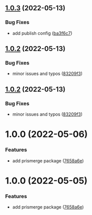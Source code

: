 ## [1.0.3](https://github.com/prisma-utils/prisma-utils/compare/@prisma-utils/nestjs-prisma@1.0.2...@prisma-utils/nestjs-prisma@1.0.3) (2022-05-13)


### Bug Fixes

* add publish config ([ba3f6c7](https://github.com/prisma-utils/prisma-utils/commit/ba3f6c73a29f482b5e6070c1ec9d68d8c76c8746))

## [1.0.2](https://github.com/prisma-utils/prisma-utils/compare/@prisma-utils/nestjs-prisma@1.0.1...@prisma-utils/nestjs-prisma@1.0.2) (2022-05-13)


### Bug Fixes

* minor issues and typos ([83209f3](https://github.com/prisma-utils/prisma-utils/commit/83209f38055c11969707a95feffc516a14adf6a8))

## [1.0.2](https://github.com/prisma-utils/prisma-utils/compare/@prisma-utils/nestjs-prisma@1.0.1...@prisma-utils/nestjs-prisma@1.0.2) (2022-05-13)


### Bug Fixes

* minor issues and typos ([83209f3](https://github.com/prisma-utils/prisma-utils/commit/83209f38055c11969707a95feffc516a14adf6a8))

# 1.0.0 (2022-05-06)


### Features

* add prismerge package ([7658a6e](https://github.com/prisma-utils/prisma-utils/commit/7658a6e506ecd91c4ef0505ea373cb4508d63021))

# 1.0.0 (2022-05-05)


### Features

* add prismerge package ([7658a6e](https://github.com/prisma-utils/prisma-utils/commit/7658a6e506ecd91c4ef0505ea373cb4508d63021))
